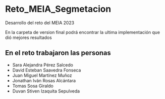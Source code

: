 # Reto_MEIA_Segmetacion
Desarrollo del reto del MEIA 2023

En la carpeta de version final podrá encontrar la ultima implementación que dió mejores resultados

## En el reto trabajaron las personas
- Sara Alejandra Pérez Salcedo
- David Esteban Saavedra Fonseca
- Juan Miguel Martínez Muñoz
- Jonathan Iván Rosas Alcántara
- Tomas Sosa Giraldo
- Duvan Stiven Izaquita Sepulveda 
